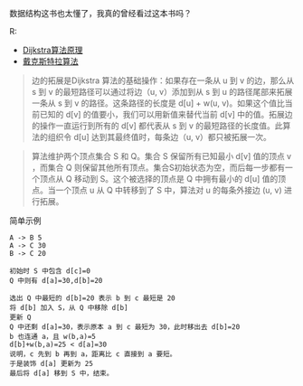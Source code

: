 数据结构这书也太懂了，我真的曾经看过这本书吗？

R:
* [Dijkstra算法原理](https://blog.csdn.net/yalishadaa/article/details/55827681)
* [戴克斯特拉算法](https://zh.wikipedia.org/wiki/%E6%88%B4%E5%85%8B%E6%96%AF%E7%89%B9%E6%8B%89%E7%AE%97%E6%B3%95)

> 边的拓展是Dijkstra 算法的基础操作：如果存在一条从 u 到 v 的边，那么从 s 到 v 的最短路径可以通过将边（u, v）添加到从 s 到 u 的路径尾部来拓展一条从 s 到 v 的路径。这条路径的长度是 d[u] + w(u, v)。如果这个值比当前已知的 d[v] 的值要小，我们可以用新值来替代当前 d[v] 中的值。拓展边的操作一直运行到所有的 d[v] 都代表从 s 到 v 的最短路径的长度值。此算法的组织令 d[u] 达到其最终值时，每条边（u, v）都只被拓展一次。

> 算法维护两个顶点集合 S 和 Q。集合 S 保留所有已知最小 d[v] 值的顶点 v ，而集合 Q 则保留其他所有顶点。集合S初始状态为空，而后每一步都有一个顶点从 Q 移动到 S。这个被选择的顶点是 Q 中拥有最小的 d[u] 值的顶点。当一个顶点 u 从 Q 中转移到了 S 中，算法对 u 的每条外接边 (u, v) 进行拓展。

简单示例

    A -> B 5
    A -> C 30
    B -> C 20
    
    初始时 S 中包含 d[c]=0
    Q 中则有 d[a]=30,d[b]=20
    
    选出 Q 中最短的 d[b]=20 表示 b 到 c 最短是 20
    将 d[b] 加入 S，从 Q 中移除 d[b]
    更新 Q
    Q 中还剩 d[a]=30，表示原本 a 到 c 最短为 30，此时移出去 d[b]=20
    b 也连通 a，且 w(b,a)=5
    d[b]+w(b,a)=25 < d[a]=30
    说明，c 先到 b 再到 a，距离比 c 直接到 a 要短。  
    于是装饰 d[a] 更新为 25
    最后将 d[a] 移到 S 中，结束。